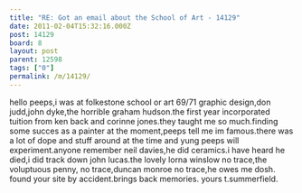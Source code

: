 ```yaml
---
title: "RE: Got an email about the School of Art - 14129"
date: 2011-02-04T15:32:16.000Z
post: 14129
board: 8
layout: post
parent: 12598
tags: ["0"]
permalink: /m/14129/
---
```

hello peeps,i was at folkestone school or art 69/71 graphic design,don judd,john dyke,the horrible graham hudson.the first year incorporated tuition from ken back and corinne jones.they taught me so much.finding some succes as a painter at the moment,peeps tell me im famous.there was a lot of dope and stuff around at the time and yung peeps will experiment.anyone remember neil davies,he did ceramics.i have heard he died,i did track down john lucas.the lovely lorna winslow no trace,the voluptuous penny, no trace,duncan monroe no  trace,he owes me dosh. found your site by accident.brings back memories.  yours t.summerfield.
